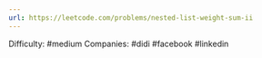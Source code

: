 ```yaml
---
url: https://leetcode.com/problems/nested-list-weight-sum-ii
---
```


Difficulty: #medium
Companies: #didi #facebook #linkedin